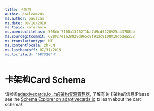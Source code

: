 ```yaml
---
title: 卡架构
author: paulcam206
ms.author: paulcam
ms.date: 09/18/2018
ms.topic: reference
ms.openlocfilehash: 508dbf7100a1346271ba7d9cd5420925a43788bb
ms.sourcegitcommit: 6889c7e1a38029d965c8f91dc9108819dbdea552
ms.translationtype: MT
ms.contentlocale: zh-CN
ms.lasthandoff: 07/31/2019
ms.locfileid: "68732644"
---
```

# <a name="card-schema"></a><span data-ttu-id="3a5dc-102">卡架构</span><span class="sxs-lookup"><span data-stu-id="3a5dc-102">Card Schema</span></span>

<span data-ttu-id="3a5dc-103">请参阅[adaptivecards.io 上的架构资源管理器](https://adaptivecards.io/explorer/), 了解有关卡架构的信息!</span><span class="sxs-lookup"><span data-stu-id="3a5dc-103">Please see the [Schema Explorer on adaptivecards.io](https://adaptivecards.io/explorer/) to learn about the card schema!</span></span>